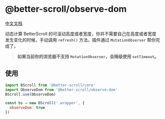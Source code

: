 # @better-scroll/observe-dom

[中文文档](https://github.com/ustbhuangyi/better-scroll/blob/master/packages/observe-dom/README_zh-CN.md)

动态计算 BetterScroll 的可滚动高度或者宽度，你并不需要自己在高度或者宽度发生变化的时候，手动调用 `refresh()` 方法。插件通过 `MutationObserver` 帮你完成了。

> **如果当前你的浏览器不支持 `MutationObserver`，会降级使用 `setTimeout`。**

## 使用

```js
import BScroll from '@better-scroll/core'
import ObserveDom from '@better-scroll/observe-dom'
BScroll.use(ObserveDom)

const bs = new BScroll('.wrapper', {
  observeDom: true
})
```
